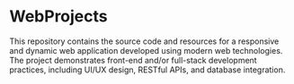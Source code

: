 # WebProjects
This repository contains the source code and resources for a responsive and dynamic web application developed using modern web technologies. The project demonstrates front-end and/or full-stack development practices, including UI/UX design, RESTful APIs, and database integration.
